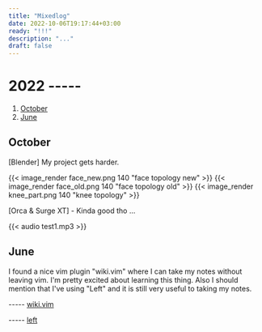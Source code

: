```yaml
---
title: "Mixedlog"
date: 2022-10-06T19:17:44+03:00
ready: "!!!"
description: "..."
draft: false
---
```


# 2022 -----

1. [October](#october)
1. [June](#june)

## October

[Blender] My project gets harder.

{{< image_render face_new.png 140 "face topology new" >}}
{{< image_render face_old.png 140 "face topology old" >}}
{{< image_render knee_part.png 140 "knee topology" >}}

[Orca & Surge XT] - Kinda good tho ...

{{< audio test1.mp3 >}}

## June

I found a nice vim plugin "wiki.vim" where I can take my notes without leaving vim.
I'm pretty excited about learning this thing.
Also I should mention that I've using "Left" and it is still very useful to taking my notes.

----- [wiki.vim](https://github.com/lervag/wiki.vim)

----- [left](https://100r.co/site/left.html)

